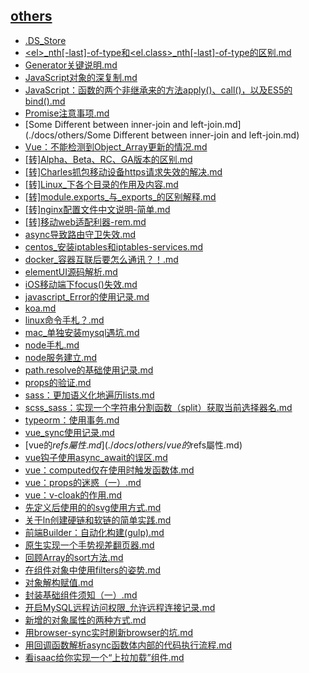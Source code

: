## [others](./docs/others)
- [.DS_Store](./docs/others/.DS_Store)
- [&lt;el&gt;_nth[-last]-of-type和&lt;el.class&gt;_nth[-last]-of-type的区别.md](./docs/others/&lt;el&gt;_nth[-last]-of-type和&lt;el.class&gt;_nth[-last]-of-type的区别.md)
- [Generator关键说明.md](./docs/others/Generator关键说明.md)
- [JavaScript对象的深复制.md](./docs/others/JavaScript对象的深复制.md)
- [JavaScript：函数的两个非继承来的方法apply()、call()，以及ES5的bind().md](./docs/others/JavaScript：函数的两个非继承来的方法apply()、call()，以及ES5的bind().md)
- [Promise注意事项.md](./docs/others/Promise注意事项.md)
- [Some Different between inner-join and left-join.md](./docs/others/Some Different between inner-join and left-join.md)
- [Vue：不能检测到Object_Array更新的情况.md](./docs/others/Vue：不能检测到Object_Array更新的情况.md)
- [[转]Alpha、Beta、RC、GA版本的区别.md](./docs/others/[转]Alpha、Beta、RC、GA版本的区别.md)
- [[转]Charles抓包移动设备https请求失效的解决.md](./docs/others/[转]Charles抓包移动设备https请求失效的解决.md)
- [[转]Linux_下各个目录的作用及内容.md](./docs/others/[转]Linux_下各个目录的作用及内容.md)
- [[转]module.exports_与_exports_的区别解释.md](./docs/others/[转]module.exports_与_exports_的区别解释.md)
- [[转]nginx配置文件中文说明-简单.md](./docs/others/[转]nginx配置文件中文说明-简单.md)
- [[转]移动web适配利器-rem.md](./docs/others/[转]移动web适配利器-rem.md)
- [async导致路由守卫失效.md](./docs/others/async导致路由守卫失效.md)
- [centos_安装iptables和iptables-services.md](./docs/others/centos_安装iptables和iptables-services.md)
- [docker_容器互联后要怎么通讯？！.md](./docs/others/docker_容器互联后要怎么通讯？！.md)
- [elementUI源码解析.md](./docs/others/elementUI源码解析.md)
- [iOS移动端下focus()失效.md](./docs/others/iOS移动端下focus()失效.md)
- [javascript_Error的使用记录.md](./docs/others/javascript_Error的使用记录.md)
- [koa.md](./docs/others/koa.md)
- [linux命令手札？.md](./docs/others/linux命令手札？.md)
- [mac_单独安装mysql遇坑.md](./docs/others/mac_单独安装mysql遇坑.md)
- [node手札.md](./docs/others/node手札.md)
- [node服务建立.md](./docs/others/node服务建立.md)
- [path.resolve的基础使用记录.md](./docs/others/path.resolve的基础使用记录.md)
- [props的验证.md](./docs/others/props的验证.md)
- [sass：更加语义化地遍历lists.md](./docs/others/sass：更加语义化地遍历lists.md)
- [scss_sass：实现一个字符串分割函数（split）获取当前选择器名.md](./docs/others/scss_sass：实现一个字符串分割函数（split）获取当前选择器名.md)
- [typeorm：使用事务.md](./docs/others/typeorm：使用事务.md)
- [vue_sync使用记录.md](./docs/others/vue_sync使用记录.md)
- [vue的$refs屬性.md](./docs/others/vue的$refs屬性.md)
- [vue钩子使用async_await的误区.md](./docs/others/vue钩子使用async_await的误区.md)
- [vue：computed仅在使用时触发函数体.md](./docs/others/vue：computed仅在使用时触发函数体.md)
- [vue：props的迷惑（一）.md](./docs/others/vue：props的迷惑（一）.md)
- [vue：v-cloak的作用.md](./docs/others/vue：v-cloak的作用.md)
- [先定义后使用的的svg使用方式.md](./docs/others/先定义后使用的的svg使用方式.md)
- [关于ln创建硬链和软链的简单实践.md](./docs/others/关于ln创建硬链和软链的简单实践.md)
- [前端Builder：自动化构建(gulp).md](./docs/others/前端Builder：自动化构建(gulp).md)
- [原生实现一个手势视差翻页器.md](./docs/others/原生实现一个手势视差翻页器.md)
- [回顾Array的sort方法.md](./docs/others/回顾Array的sort方法.md)
- [在组件对象中使用filters的姿势.md](./docs/others/在组件对象中使用filters的姿势.md)
- [对象解构赋值.md](./docs/others/对象解构赋值.md)
- [封装基础组件须知（一）.md](./docs/others/封装基础组件须知（一）.md)
- [开启MySQL远程访问权限_允许远程连接记录.md](./docs/others/开启MySQL远程访问权限_允许远程连接记录.md)
- [新增的对象属性的两种方式.md](./docs/others/新增的对象属性的两种方式.md)
- [用browser-sync实时刷新browser的坑.md](./docs/others/用browser-sync实时刷新browser的坑.md)
- [用回调函数解析async函数体内部的代码执行流程.md](./docs/others/用回调函数解析async函数体内部的代码执行流程.md)
- [看isaac给你实现一个“上拉加载”组件.md](./docs/others/看isaac给你实现一个“上拉加载”组件.md)
